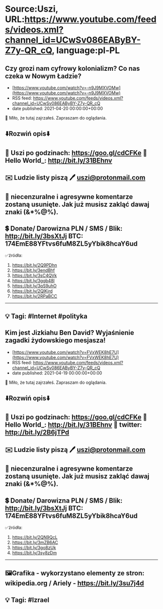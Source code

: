 # Source:Uszi, URL:https://www.youtube.com/feeds/videos.xml?channel_id=UCwSv086EAByBY-Z7y-QR_cQ, language:pl-PL

## Czy grozi nam cyfrowy kolonializm? Co nas czeka w Nowym Ładzie?
 - [https://www.youtube.com/watch?v=-n9J9MXVOMw](https://www.youtube.com/watch?v=-n9J9MXVOMw)
 - RSS feed: https://www.youtube.com/feeds/videos.xml?channel_id=UCwSv086EAByBY-Z7y-QR_cQ
 - date published: 2021-04-20 00:00:00+00:00

🤪 Miło, że tutaj zajrzałeś.  Zapraszam do oglądania.

⬇️Rozwiń opis⬇️
------------------------------------------------------------
👀 Uszi po godzinach: https://goo.gl/cdCFKe
👀 Hello World_: http://bit.ly/31BEhnv
------------------------------------------------------------
✉️ Ludzie listy piszą 
🖊️ uszi@protonmail.com
------------------------------------------------------------
👺 niecenzuralne i agresywne komentarze zostaną usunięte.  Jak już musisz zakląć dawaj znaki (&*%@%).
------------------------------------------------------------
💲 Donate/ Darowizna
PLN / SMS / Blik: http://bit.ly/3bsXtJj
BTC: 174EmE88YFtvs6fuM8ZL5yYbik8hcaY6ud
-------------------------------------------------------------
✅źródła:
1. https://bit.ly/2Q9PDhn
2. https://bit.ly/3endBhf
3. https://bit.ly/3sC4QVk
4. https://bit.ly/3gqb48l
5. https://bit.ly/3qS9uhO
6. https://bit.ly/2QlKjrd
7. https://bit.ly/2RPaBCC
--------------------------------------------------------------
💡 Tagi: #Internet #polityka
--------------------------------------------------------------

## Kim jest Jizkiahu Ben David? Wyjaśnienie zagadki żydowskiego mesjasza!
 - [https://www.youtube.com/watch?v=FVxWEK8hE7U](https://www.youtube.com/watch?v=FVxWEK8hE7U)
 - RSS feed: https://www.youtube.com/feeds/videos.xml?channel_id=UCwSv086EAByBY-Z7y-QR_cQ
 - date published: 2021-04-19 00:00:00+00:00

🤪 Miło, że tutaj zajrzałeś.  Zapraszam do oglądania.

⬇️Rozwiń opis⬇️
------------------------------------------------------------
👀 Uszi po godzinach: https://goo.gl/cdCFKe
👀 Hello World_: http://bit.ly/31BEhnv
👀 twitter: http://bit.ly/2B6jTPd
------------------------------------------------------------
✉️ Ludzie listy piszą 
🖊️ uszi@protonmail.com
------------------------------------------------------------
👺 niecenzuralne i agresywne komentarze zostaną usunięte.  Jak już musisz zakląć dawaj znaki (&*%@%).
------------------------------------------------------------
💲 Donate/ Darowizna
PLN / SMS / Blik: http://bit.ly/3bsXtJj
BTC: 174EmE88YFtvs6fuM8ZL5yYbik8hcaY6ud
-------------------------------------------------------------
✅źródła:
1. https://bit.ly/2QN9QcL
2. https://bit.ly/3mZB6AC
3. https://bit.ly/3go8zUk
4. https://bit.ly/3sy8zDm
--------------------------------------------------------------
🖼Grafika - wykorzystano elementy ze stron: 
wikipedia.org / Ariely - https://bit.ly/3su7j4d
---------------------------------------------------------------
💡 Tagi: #Izrael
--------------------------------------------------------------

